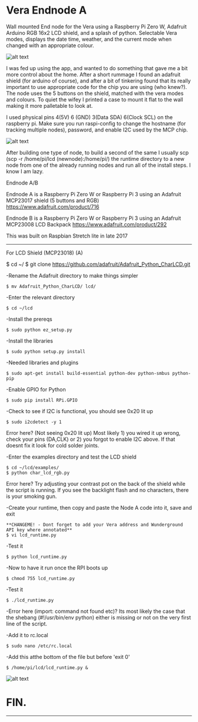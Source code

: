 # Vera Endnode A

Wall mounted End node for the Vera using a Raspberry Pi Zero W, Adafruit Arduino RGB 16x2 LCD shield, and a splash of python. Selectable Vera modes, displays the date time, weather, and the current mode when changed with an appropriate colour.

![alt text](Node_a_nominal.png "Press me buttons")

I was fed up using the app, and wanted to do something that gave me a bit more control about the home. After a short rummage I found an adafruit shield (for arduino of course), and after a bit of tinkering found that its really important to use appropriate code for the chip you are using (who knew?). The node uses the 5 buttons on the shield, matched with the vera modes and colours. To quiet the wifey I printed a case to mount it flat to the wall making it more palletable to look at. 

I used physical pins 4(5V) 6 (GND) 3(Data SDA) 6(Clock SCL) on the raspberry pi. Make sure you run raspi-config to change the hostname (for tracking multiple nodes), password, and enable I2C used by the MCP chip. 

![alt text](Node_a_rear.jpg "Looking up the rear")

After building one type of node, to build a second of the same I usually scp (scp -r /home/pi/lcd (newnode):/home/pi/) the runtime directory to a new node from one of the already running nodes and run all of the install steps. I know I am lazy.

Endnode A/B

Endnode A is a Raspberry Pi Zero W or Raspberry Pi 3 using an Adafruit MCP23017 shield (5 buttons and RGB)
https://www.adafruit.com/product/716

Endnode B is a Raspberry Pi Zero W or Raspberry Pi 3 using an Adafruit MCP23008 LCD Backpack
https://www.adafruit.com/product/292

This was built on Raspbian Stretch lite in late 2017
***************************************************************************************
For LCD Shield (MCP23018) (A)
	
  $ cd ~/
	$ git clone https://github.com/adafruit/Adafruit_Python_CharLCD.git

-Rename the Adafruit directory to make things simpler

	$ mv Adafruit_Python_CharLCD/ lcd/

-Enter the relevant directory

	$ cd ~/lcd

-Install the prereqs

	$ sudo python ez_setup.py

-Install the libraries

	$ sudo python setup.py install

-Needed libraries and plugins
	
	$ sudo apt-get install build-essential python-dev python-smbus python-pip

-Enable GPIO for Python

	$ sudo pip install RPi.GPIO

-Check to see if I2C is functional, you should see 0x20 lit up

	$ sudo i2cdetect -y 1

Error here? (Not seeing 0x20 lit up) Most likely 1) you wired it up wrong, check your pins (DA,CLK) or 2) you forgot to enable I2C above. If that doesnt fix it look for cold solder joints.


-Enter the examples directory and test the LCD shield
	
	$ cd ~/lcd/examples/
	$ python char_lcd_rgb.py

Error here? Try adjusting your contrast pot on the back of the shield while the script is running. If you see the backlight flash and no characters, there is your smoking gun.


-Create your runtime, then copy and paste the Node A code into it, save and exit
	
	**CHANGEME! - Dont forget to add your Vera address and Wunderground API key where annotated**
	$ vi lcd_runtime.py


-Test it

	$ python lcd_runtime.py

-Now to have it run once the RPI boots up

	$ chmod 755 lcd_runtime.py

-Test it

	$ ./lcd_runtime.py

-Error here (import: command not found etc)? Its most likely the case that the shebang (#!/usr/bin/env python) either is missing or not on the very first line of the script.

-Add it to rc.local
	
	$ sudo nano /etc/rc.local

-Add this atthe bottom of the file but before 'exit 0'
  
	$ /home/pi/lcd/lcd_runtime.py &


![alt text](Node_a_home.jpg "Press me buttons")

# FIN.



______________________________________________________________________________________________
